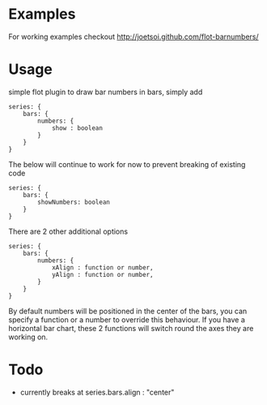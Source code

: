 Examples
========
For working examples checkout http://joetsoi.github.com/flot-barnumbers/

Usage
=====
simple flot plugin to draw bar numbers in bars, simply add

    series: {
        bars: {
            numbers: {
                show : boolean
            }
        }
    }

The below will continue to work for now to prevent breaking of existing code

    series: {
        bars: {
            showNumbers: boolean
        }
    }

There are 2 other additional options

    series: {
        bars: {
            numbers: {
                xAlign : function or number,
                yAlign : function or number,
            }
        }
    }

By default numbers will be positioned in the center of the bars, you can
specify a function or a number to override this behaviour. If you have a
horizontal bar chart, these 2 functions will switch round the axes they
are working on.


Todo
====
* currently breaks at series.bars.align : "center"
